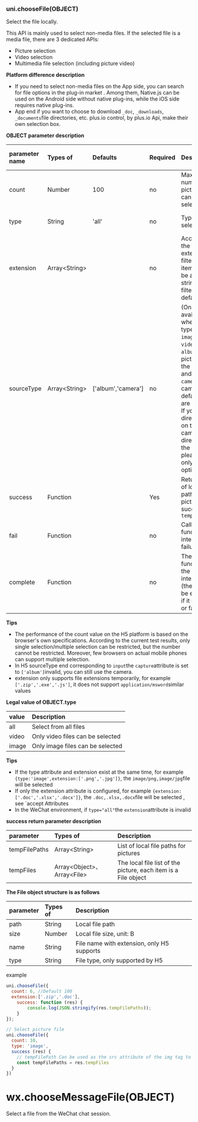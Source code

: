 ### uni.chooseFile(OBJECT)
Select the file locally.

This API is mainly used to select non-media files. If the selected file is a media file, there are 3 dedicated APIs:

- Picture selection
- Video selection
- Multimedia file selection (including picture video)

 **Platform difference description** 

- If you need to select non-media files on the App side, you can search for file options in the plug-in market . Among them, Native.js can be used on the Android side without native plug-ins, while the iOS side requires native plug-ins.
- App end if you want to choose to download `_doc`, `_downloads`, `_documents`file directories, etc. plus.io control, by plus.io Api, make their own selection box.

**OBJECT parameter description**

| parameter name | Types of            | Defaults           | Required | Description                                                  | Platform difference description |
|:-|:-|:-|:-|:-|:-|
|count|Number|100| no       | Maximum number of pictures that can be selected              | See description below           |
|type|String|'all'| no       | Type of selected file                                        | See description below           |
|extension|Array&lt;String&gt;|| no       | According to the file extension filtering, each item cannot be an empty string. No filtering by default. | See description below           |
|sourceType|Array&lt;String&gt;|['album','camera']| no       | (Only available when the type is `image`or `video`) `album`Select pictures from the album and `camera`use the camera. By default, both are available. If you need to directly turn on the camera or directly select the album, please use only one option ||
|success|Function|| Yes      | Return the list of local file paths of the picture if successful `tempFilePaths` ||
|fail|Function|| no       | Callback function for interface call failure                 ||
|complete|Function|| no       | The callback function for the end of the interface call (the call will be executed if it succeeds or fails) |&nbsp;|

**Tips**

- The performance of the count value on the H5 platform is based on the browser's own specifications. According to the current test results, only single selection/multiple selection can be restricted, but the number cannot be restricted. Moreover, few browsers on actual mobile phones can support multiple selection.
- In H5 sourceType end corresponding to `input`the `capture`attribute is set to `['album']`invalid, you can still use the camera.
- extension only supports file extensions temporarily, for example `['.zip','.exe','.js']`, it does not support `application/msword`similar values

**Legal value of OBJECT.type**

| value | Description                      |
|:-|:-|
|all|Select from all files|
|video|Only video files can be selected|
|image|Only image files can be selected|

**Tips**

- If the type attribute and extension exist at the same time, for example `{type:'image',extension:['.png','.jpg']}`, the `image/png,image/jpg`file will be selected
- If only the extension attribute is configured, for example `{extension:['.doc','.xlsx','.docx']}`, the `.doc,.xlsx,.docx`file will be selected , see `accept Attributes
- In the WeChat environment, if `type="all"`the `extension`attribute is invalid

**success return parameter description**

| parameter     | Types of                               | Description                                                  |
|:-|:-|:-|
|tempFilePaths|Array&lt;String&gt;|List of local file paths for pictures|
|tempFiles|Array&lt;Object&gt;、Array&lt;File&gt;|The local file list of the picture, each item is a File object|

 **The File object structure is as follows** 

| parameter | Types of | Description                                |
|:-|:-|:-|
|path|String|Local file path|
|size|Number|Local file size, unit: B|
|name|String|File name with extension, only H5 supports|
|type|String|File type, only supported by H5|

 example  

```javascript
uni.chooseFile({
  count: 6, //Default 100
  extension:['.zip','.doc'],
	success: function (res) {
		console.log(JSON.stringify(res.tempFilePaths));
	}
});

// Select picture file
uni.chooseFile({
  count: 10,
  type: 'image',
  success (res) {
    // tempFilePath Can be used as the src attribute of the img tag to display the picture
    const tempFilePaths = res.tempFiles
  }
})
```

# wx.chooseMessageFile(OBJECT)

Select a file from the WeChat chat session.
